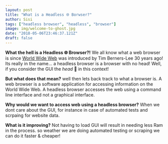 ```yaml
---
layout: post
title: "What is a Headless 🌐 Borwser?"
author: Sisi
tags: ["headless browser", "headless", "browser"]
image: img/welcome-to-ghost.jpg
date: "2018-05-06T23:46:37.121Z"
draft: false
---
```


__What the hell is a Headless 🌐 Browser?!__
We all know what a web browser is since <a href="https://en.wikipedia.org/wiki/World_Wide_Web">World Wide Web</a> was introduced by Tim Berners-Lee 30 years ago! 
Its really in the name... a headless browser is a browser with no head! 
Well, if you consider the GUI the *head* 🤯 in this context!

__But what does that mean?__
well then lets back track to what a browser is. 
A web browser is a software application for accessing information on the World Wide Web.
A headless browser accesses the web using a command line interface and not a graphical interface.

__Why would we want to access web using a headless browser?__
When we dont care about the GUI, for instance in case of automated tests and scrpaing for website data.

__What is it improving?__
Not having to load GUI will result in needing less Ram in the process. 
so weather we are doing automated testing or scraping we can do it faster & cheaper!

